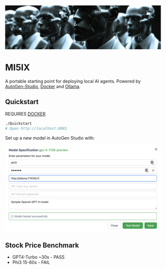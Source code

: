 ![agents](docs/agents.png)

# MI5IX

A portable starting point for deploying local AI agents. Powered by [AutoGen-Studio](https://github.com/microsoft/autogen/tree/main/samples/apps/autogen-studio), [Docker](https://www.docker.com) and [Ollama](https://github.com/ollama/ollama).

## Quickstart

REQUIRES [DOCKER](https://www.docker.com)

```bash
./Quickstart
# Open http://localhost:8081
```

Set up a new model in AutoGen Studio with:

![model](docs/model_config.png)

## Stock Price Benchmark

* GPT4-Turbo ~30s - PASS
* Phi3 15-60s - FAIL
